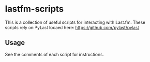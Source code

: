 lastfm-scripts
==============

This is a collection of useful scripts for interacting with Last.fm. These scripts rely on PyLast locaed here: <https://github.com/pylast/pylast>

Usage
-----

See the comments of each script for instructions.
